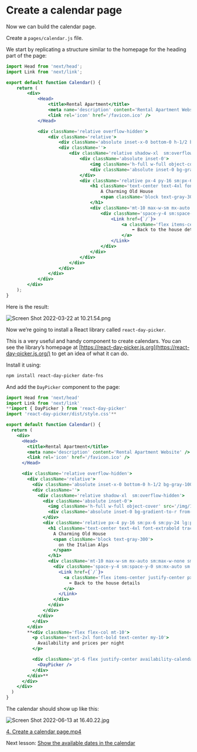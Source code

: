 # Create a calendar page

Now we can build the calendar page.

Create a `pages/calendar.js` file.

We start by replicating a structure similar to the homepage for the heading part of the page:

```jsx
import Head from 'next/head';
import Link from 'next/link';

export default function Calendar() {
	return (
		<div>
			<Head>
				<title>Rental Apartment</title>
				<meta name='description' content='Rental Apartment Website' />
				<link rel='icon' href='/favicon.ico' />
			</Head>

			<div className='relative overflow-hidden'>
				<div className='relative'>
					<div className='absolute inset-x-0 bottom-0 h-1/2 bg-gray-100'></div>
					<div className=''>
						<div className='relative shadow-xl  sm:overflow-hidden'>
							<div className='absolute inset-0'>
								<img className='h-full w-full object-cover' src='/img/1.jpeg' />
								<div className='absolute inset-0 bg-gradient-to-r from-gray-100 to-gray-200 mix-blend-multiply'></div>
							</div>
							<div className='relative px-4 py-16 sm:px-6 sm:py-24 lg:py-32 lg:px-8  bg-gray-800/80'>
								<h1 className='text-center text-4xl font-extrabold tracking-tight sm:text-5xl lg:text-6xl'>
									A Charming Old House
									<span className='block text-gray-300'>on the Italian Alps</span>
								</h1>
								<div className='mt-10 max-w-sm mx-auto sm:max-w-none sm:flex sm:justify-center'>
									<div className='space-y-4 sm:space-y-0 sm:mx-auto sm:inline-grid sm:grid-cols-1 sm:gap-5'>
										<Link href={`/`}>
											<a className='flex items-center justify-center px-4 py-3 border border-transparent text-base font-medium rounded-md shadow-sm text-gray-700 bg-white hover:bg-blue-50 sm:px-8'>
												⬅ Back to the house details
											</a>
										</Link>
									</div>
								</div>
							</div>
						</div>
					</div>
				</div>
			</div>
		</div>
	);
}
```

Here is the result:

![Screen Shot 2022-03-22 at 10.21.54.png](https://s3-us-west-2.amazonaws.com/secure.notion-static.com/0ffd7e96-0e5f-4ec5-81b9-a5411110aa8d/Screen_Shot_2022-03-22_at_10.21.54.png)

Now we’re going to install a React library called `react-day-picker`.

This is a very useful and handy component to create calendars. You can see the library’s homepage at [https://react-day-picker.js.org](https://react-day-picker.js.org/) to get an idea of what it can do.

Install it using:

```bash
npm install react-day-picker date-fns
```

And add the `DayPicker` component to the page:

```jsx
import Head from 'next/head'
import Link from 'next/link'
**import { DayPicker } from 'react-day-picker'
import 'react-day-picker/dist/style.css'**

export default function Calendar() {
  return (
    <div>
      <Head>
        <title>Rental Apartment</title>
        <meta name='description' content='Rental Apartment Website' />
        <link rel='icon' href='/favicon.ico' />
      </Head>

      <div className='relative overflow-hidden'>
        <div className='relative'>
          <div className='absolute inset-x-0 bottom-0 h-1/2 bg-gray-100'></div>
          <div className=''>
            <div className='relative shadow-xl  sm:overflow-hidden'>
              <div className='absolute inset-0'>
                <img className='h-full w-full object-cover' src='/img/1.jpeg' />
                <div className='absolute inset-0 bg-gradient-to-r from-gray-100 to-gray-200 mix-blend-multiply'></div>
              </div>
              <div className='relative px-4 py-16 sm:px-6 sm:py-24 lg:py-32 lg:px-8  bg-gray-800/80'>
                <h1 className='text-center text-4xl font-extrabold tracking-tight sm:text-5xl lg:text-6xl'>
                  A Charming Old House
                  <span className='block text-gray-300'>
                    on the Italian Alps
                  </span>
                </h1>
                <div className='mt-10 max-w-sm mx-auto sm:max-w-none sm:flex sm:justify-center'>
                  <div className='space-y-4 sm:space-y-0 sm:mx-auto sm:inline-grid sm:grid-cols-1 sm:gap-5'>
                    <Link href={`/`}>
                      <a className='flex items-center justify-center px-4 py-3 border border-transparent text-base font-medium rounded-md shadow-sm text-gray-700 bg-white hover:bg-blue-50 sm:px-8'>
                        ⬅ Back to the house details
                      </a>
                    </Link>
                  </div>
                </div>
              </div>
            </div>
          </div>
        </div>
        **<div className='flex flex-col mt-10'>
          <p className='text-2xl font-bold text-center my-10'>
            Availability and prices per night
          </p>

          <div className='pt-6 flex justify-center availability-calendar'>
            <DayPicker />
          </div>
        </div>**
      </div>
    </div>
  )
}
```

The calendar should show up like this:

![Screen Shot 2022-06-13 at 16.40.22.jpg](https://s3-us-west-2.amazonaws.com/secure.notion-static.com/be03d530-9237-48ea-8d97-bfd788d10ac7/Screen_Shot_2022-06-13_at_16.40.22.jpg)

[4. Create a calendar page.mp4](https://s3-us-west-2.amazonaws.com/secure.notion-static.com/1b348496-fd61-4207-8639-6bb1d5b6707e/4._Create_a_calendar_page.mp4)

Next lesson: [Show the available dates in the calendar](https://www.notion.so/Show-the-available-dates-in-the-calendar-e11f02c5952743e280bd8dd6e9de8be0)
